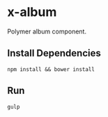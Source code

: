 x-album
=======

Polymer album component.

## Install Dependencies

`npm install && bower install`

## Run

`gulp`
